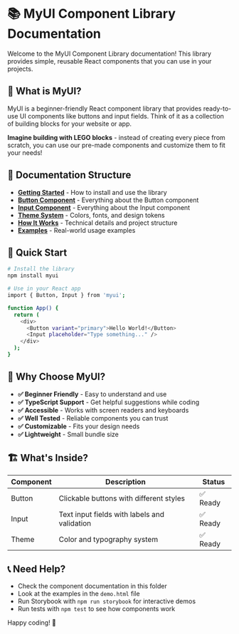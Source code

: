 # 📚 MyUI Component Library Documentation

Welcome to the MyUI Component Library documentation! This library provides simple, reusable React components that you can use in your projects.

## 🚀 What is MyUI?

MyUI is a beginner-friendly React component library that provides ready-to-use UI components like buttons and input fields. Think of it as a collection of building blocks for your website or app.

**Imagine building with LEGO blocks** - instead of creating every piece from scratch, you can use our pre-made components and customize them to fit your needs!

## 📖 Documentation Structure

- **[Getting Started](./getting-started.md)** - How to install and use the library
- **[Button Component](./button.md)** - Everything about the Button component
- **[Input Component](./input.md)** - Everything about the Input component
- **[Theme System](./theme.md)** - Colors, fonts, and design tokens
- **[How It Works](./how-it-works.md)** - Technical details and project structure
- **[Examples](./examples.md)** - Real-world usage examples

## 🎯 Quick Start

```bash
# Install the library
npm install myui

# Use in your React app
import { Button, Input } from 'myui';

function App() {
  return (
    <div>
      <Button variant="primary">Hello World!</Button>
      <Input placeholder="Type something..." />
    </div>
  );
}
```

## 🌟 Why Choose MyUI?

- **✅ Beginner Friendly** - Easy to understand and use
- **✅ TypeScript Support** - Get helpful suggestions while coding
- **✅ Accessible** - Works with screen readers and keyboards
- **✅ Well Tested** - Reliable components you can trust
- **✅ Customizable** - Fits your design needs
- **✅ Lightweight** - Small bundle size

## 🏗️ What's Inside?

| Component | Description                                  | Status   |
| --------- | -------------------------------------------- | -------- |
| Button    | Clickable buttons with different styles      | ✅ Ready |
| Input     | Text input fields with labels and validation | ✅ Ready |
| Theme     | Color and typography system                  | ✅ Ready |

## 📞 Need Help?

- Check the component documentation in this folder
- Look at the examples in the `demo.html` file
- Run Storybook with `npm run storybook` for interactive demos
- Run tests with `npm test` to see how components work

Happy coding! 🎉
